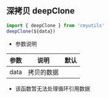 
## 深拷贝 deepClone

```javascript
import { deepClone } from 'cmyutils'
deepClone(${data})
```

- 参数说明

| 参数 | 说明       | 默认 |
| ---- | ---------- | ---- |
| data | 拷贝的数据 |      |

- 该函数暂无法处理循环引用数据